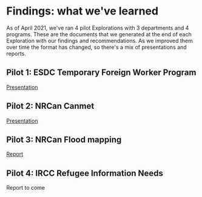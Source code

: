 # Findings: what we've learned 

As of April 2021, we've ran 4 pilot Explorations with 3 departments and 4 programs. These are the documents that we generated at the end of each Exploration with our findings and recommendations. As we improved them over time the format has changed, so there's a mix of presentations and reports. 

## Pilot 1: ESDC Temporary Foreign Worker Program

[Presentation](https://github.com/cds-snc/exploration-documentation/blob/main/images/TFWP_Playback.pdf)

## Pilot 2: NRCan Canmet 

[Presentation](https://github.com/cds-snc/exploration-documentation/blob/main/images/CANMET_Partner_Playback_Slides.pdf)

## Pilot 3: NRCan Flood mapping 

[Report](https://github.com/cds-snc/exploration-documentation/blob/main/images/CDS_Exploration_Final_Report_NRCan_Flood_Mapping.pdf) 

## Pilot 4: IRCC Refugee Information Needs 

Report to come

